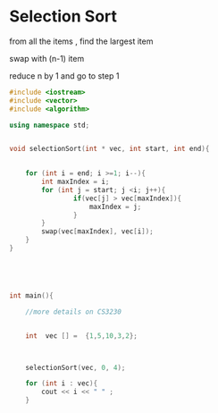 # Selection Sort

from all the items , find the largest item

swap with \(n-1\) item

reduce n by 1 and go to step 1



```cpp
#include <iostream>
#include <vector>
#include <algorithm>

using namespace std;


void selectionSort(int * vec, int start, int end){
	

	for (int i = end; i >=1; i--){
		int maxIndex = i;
		for (int j = start; j <i; j++){
				if(vec[j] > vec[maxIndex]){
					maxIndex = j;
				}
		}
		swap(vec[maxIndex], vec[i]);
	}
}





int main(){

	//more details on CS3230


	int  vec [] =  {1,5,10,3,2};



	selectionSort(vec, 0, 4);

	for (int i : vec){
		cout << i << " " ;
	}
```

